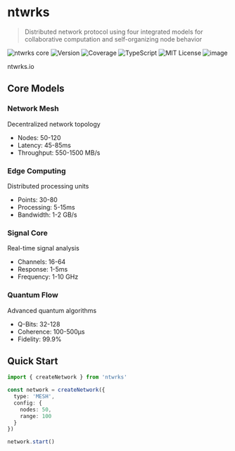 
# ntwrks

> Distributed network protocol using four integrated models for collaborative computation and self-organizing node behavior

![ntwrks core](https://img.shields.io/badge/ntwrks-core-black?style=flat-square) ![Version](https://img.shields.io/badge/version-0.8.2-blue?style=flat-square) ![Coverage](https://img.shields.io/badge/coverage-94%25-brightgreen?style=flat-square) ![TypeScript](https://img.shields.io/badge/TypeScript-5.2-3178C6?style=flat-square&logo=typescript&logoColor=white) ![MIT License](https://img.shields.io/badge/license-MIT-green?style=flat-square)
![image](https://github.com/user-attachments/assets/0a11c56a-bb1b-4851-81f5-bf3277b1c3b0)

ntwrks.io

## Core Models

### Network Mesh
Decentralized network topology
- Nodes: 50-120
- Latency: 45-85ms
- Throughput: 550-1500 MB/s

### Edge Computing
Distributed processing units
- Points: 30-80
- Processing: 5-15ms
- Bandwidth: 1-2 GB/s

### Signal Core
Real-time signal analysis
- Channels: 16-64
- Response: 1-5ms
- Frequency: 1-10 GHz

### Quantum Flow
Advanced quantum algorithms
- Q-Bits: 32-128
- Coherence: 100-500μs
- Fidelity: 99.9%

## Quick Start

```typescript
import { createNetwork } from 'ntwrks'

const network = createNetwork({
  type: 'MESH',
  config: {
    nodes: 50,
    range: 100
  }
})

network.start()
